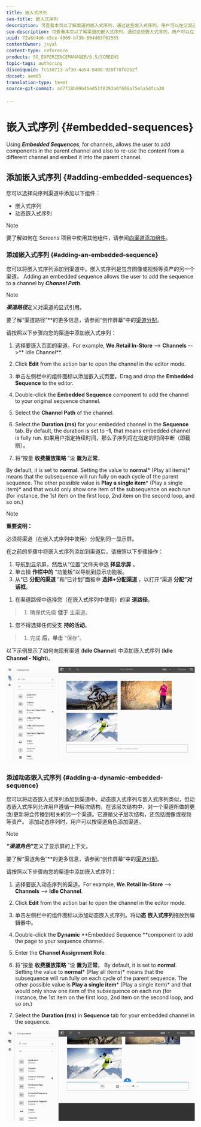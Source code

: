 ```yaml
---
title: 嵌入式序列
seo-title: 嵌入式序列
description: 可查看本页以了解渠道的嵌入式序列，通过这些嵌入式序列，用户可以在父渠道中添加组件，还可以重复使用不同渠道中的内容并将此内容嵌入到父渠道中。
seo-description: 可查看本页以了解渠道的嵌入式序列，通过这些嵌入式序列，用户可以在父渠道中添加组件，还可以重复使用不同渠道中的内容并将此内容嵌入到父渠道中。
uuid: 72a8d4e6-e5ce-4069-bf3b-864d03f61585
contentOwner: jsyal
content-type: reference
products: SG_EXPERIENCEMANAGER/6.5/SCREENS
topic-tags: authoring
discoiquuid: fc13d713-af30-4a54-8408-920f78fd2b2f
docset: aem65
translation-type: tm+mt
source-git-commit: ad7f18b99b45ed51f0393a0f608a75e5a5dfca30

---
```



# 嵌入式序列 {#embedded-sequences}

Using ***Embedded Sequences***, for channels, allows the user to add components in the parent channel and also to re-use the content from a different channel and embed it into the parent channel.

## 添加嵌入式序列 {#adding-embedded-sequences}

您可以选择向序列渠道中添加以下组件：

* 嵌入式序列
* 动态嵌入式序列

>[!NOTE]
>
>要了解如何在 Screens 项目中使用其他组件，请参阅[向渠道添加组件](adding-components-to-a-channel.md)。

### 添加嵌入式序列 {#adding-an-embedded-sequence}

您可以将嵌入式序列添加到渠道中。嵌入式序列是包含图像或视频等资产的另一个渠道。 Adding an embedded sequence allows the user to add the sequence to a channel by ***Channel Path***.

>[!NOTE]
>
>***渠道路径***定义对渠道的显式引用。
>
>要了解“渠道路径”**&#x200B;的更多信息，请参阅“创作屏幕”中的[渠道分配](channel-assignment.md)。

请按照以下步骤向您的渠道中添加嵌入式序列：

1. 选择要嵌入页面的渠道。For example, **We.Retail In-Store** --&gt; **Channels** --&gt;** Idle Channel**.

1. Click **Edit** from the action bar to open the channel in the editor mode.
1. 单击左侧栏中的组件图标以添加嵌入式页面。Drag and drop the **Embedded Sequence** to the editor.
1. Double-click the **Embedded Sequence** component to add the channel to your original sequence channel.
1. Select the **Channel Path** of the channel.
1. Select the **Duration (ms)** for your embedded channel in the **Sequence** tab. By default, the duration is set to **-1**, that means embedded channel is fully run. 如果用户指定持续时间，那么子序列将在指定的时间中断（即截断）。

1. 将“按量 **收费播放策略** ”设 **置为正常**。

By default, it is set to **normal**. Setting the value to **normal*** (Play all items)* means that the subsequence will run fully on each cycle of the parent sequence. The other possible value is **Play a single item*** (Play a single item)* and that would only show one item of the subsequence on each run (for instance, the 1st item on the first loop, 2nd item on the second loop, and so on.)

>[!NOTE]
>
>**重要说明：**
>
>必须将渠道（在嵌入式序列中使用）分配到同一显示屏。
>
>在之前的步骤中将嵌入式序列添加到渠道后，请按照以下步骤操作：
>
>1. 导航到显示屏，然后从“位置”文件夹中选 **择显示屏** 。
>1. 单击操 **作栏中的** “功能板”以导航到显示功能板。
>1. 从“已 **分配的渠道** ”和“已计划”面板中 **选择+分配渠道** ，以打开“渠道 **分配”对话框**。
   >
   >
1. 在渠道路径中选择您（在嵌入式序列中使用）的渠 **道路径**。
>1. 确保优先级 **低于** 主渠道。
   >
   >
1. 您不得选择任何受支 **持的活动**。
>1. 完成 **后，单击** “保存”。
>



以下示例显示了如何向现有渠道 (**Idle Channel**) 中添加嵌入式序列 (**Idle Channel - Night**)。

![new2](assets/new2.gif)

### 添加动态嵌入式序列 {#adding-a-dynamic-embedded-sequence}

您可以将动态嵌入式序列添加到渠道中。动态嵌入式序列与嵌入式序列类似，但动态嵌入式序列允许用户遵循一种层次结构，在该层次结构中，对一个渠道所做的更改/更新将会传播到相关的另一个渠道。它遵循父子层次结构，还包括图像或视频等资产。 添加动态序列时，用户可以按渠道角色添加渠道。

>[!NOTE]
>
>***“渠道角色”***&#x200B;定义了显示屏的上下文。
>
>要了解“渠道角色”**&#x200B;的更多信息，请参阅“创作屏幕”中的[渠道分配](channel-assignment.md)。

请按照以下步骤向您的渠道中添加嵌入式序列：

1. 选择要嵌入动态序列的渠道。For example, **We.Retail In-Store** --&gt; **Channels** --&gt; **Idle Channel**.

1. Click **Edit** from the action bar to open the channel in the editor mode.
1. 单击左侧栏中的组件图标以添加动态嵌入式序列。将动&#x200B;**态** **嵌入式序列**拖放到编辑器中。

1. Double-click the **Dynamic** **Embedded Sequence **component to add the page to your sequence channel.

1. Enter the **Channel Assignment Role**.
1. 将“按量 **收费播放策略** ”设 **置为正常**。 By default, it is set to **normal**. Setting the value to **normal*** (Play all items)* means that the subsequence will run fully on each cycle of the parent sequence. The other possible value is **Play a single item*** (Play a single item)* and that would only show one item of the subsequence on each run (for instance, the 1st item on the first loop, 2nd item on the second loop, and so on.)

1. Select the **Duration (ms)** in **Sequence** tab for your embedded channel in the sequence.

![最新](assets/latest.gif)

